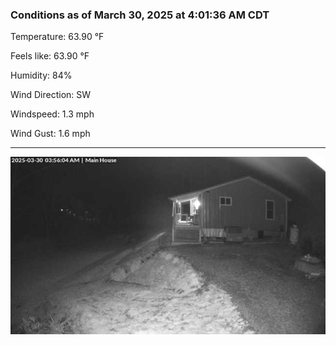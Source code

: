 ### Conditions as of March 30, 2025 at 4:01:36 AM CDT 

Temperature: 63.90 &deg;F

Feels like: 63.90 &deg;F

Humidity: 84%

Wind Direction: SW

Windspeed: 1.3 mph

Wind Gust: 1.6 mph

---

<img src="./images/latest.jpeg"/>

